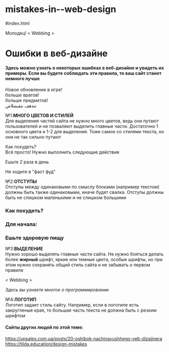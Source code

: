 # mistakes-in--web-design
#index.html
<html>
     <body>
          <p class="logotip"><span class="oran">Молодец! < </span>Webbing<span class="oran"> > </span></p>
          <h1>Ошибки в веб-дизайне</h1>
          <h4>Здесь можно узнать о некоторых ошибках в веб-дизайне и увидеть их примеры. Если вы будете соблюдать эти правила, то ваш сайт станет немного лучше</h4>
          <article>
          <div>
               <p class="side">Новое обновление в игре! <br><span class="bside">больше врагов!</span><br><span class="cside">больше предметов!</span><br><span class="dside">تنةهف نتقبصلاض</span></p>
               <p class="vine">№1:<b>МНОГО ЦВЕТОВ И СТИЛЕЙ</b> <br>Для выделения частей сайта не нужно много цветов, ведь они путают пользователей и не позваляют выделить главные части. Достаточно 1 основного цвета и 1-2 для <span class="orang">выделения</span>. Тоже самое со стилями текста, но они не так сильно путают</p>
          </div>
          </article>
          <article>
          <div>
               <div class="wew">
               <p><span class="uuu">Как похудеть?</span> <br>Всё просто! Нужно выполнить следующие действия</p>
               <p class="wiw">Ешьте 2 раза в день</p>
               <p class="waw">Не ходите в "фаст фуд"</p>
               </div>
               <p class="vini">№2:<b>ОТСТУПЫ</b> <br>Отступы между одинаковыми по смыслу блоками (например текстом) должны быть также одинаковыми, иначе будет свалка. Отступы должны быть не слишком маленькими и не слишком большими</p>
          </div>
          </article>
          <article>
          <div>
               <div class="ten">
               <h3>Как похудеть?</h3>
               <h3>Для начала:</h3>
               <h3>Ешьте здоровую пищу</h3>
               </div>
               <p class="blyat">№3:<b>ВЫДЕЛЕНИЕ</b> <br>Нужно хорошо выделять главные части сайта. Не нужно бояться делать более <b>жирный</b> шрифт, яркие или темные цвета, особые шрифты, но при этом нужно сохранять общий стиль сайта и не забывать о первом правиле</p>
          </div>
          </article>
          <article>
          <div>
               <p class="logo"><span class="oran"> < </span>Webbing<span class="oran"> > </span></p>
               <p class="ligo"><i>Здесь вы узнаете многое о программировании</i></p>
               <p class="suka">№4:<b>ЛОГОТИП</b> <br>Логотип задает стиль сайту. Например, если в логотипе есть закругленые края, то большая часть текста не должна быть с резким шрифтом </p>
          </div>
          </article>
          <h4>Сайты других людей по этой теме:</h4>
          <a href="https://upsales.com.ua/posts/20-oshibok-nachinayushhego-veb-dizajjnera">https://upsales.com.ua/posts/20-oshibok-nachinayushhego-veb-dizajjnera</a>
          <a href="https://tilda.education/design-mistakes">https://tilda.education/design-mistakes</a>
     </body>
</html>
